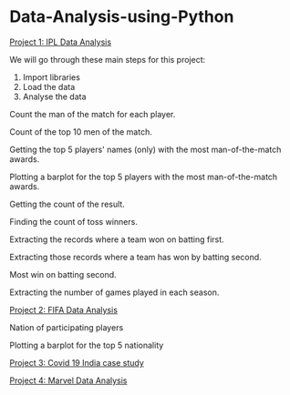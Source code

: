 # Data-Analysis-using-Python
[Project 1: IPL Data Analysis](https://github.com/anshu1516/Data-Analysis-using-Python/blob/main/Python%20project%20on%20IPL%20data.ipynb)

We will go through these main steps for this project:
 1. Import libraries
 2. Load the data
 3. Analyse the data

Count the man of the match for each player.

Count of the top 10 men of the match.

Getting the top 5 players' names (only) with the most man-of-the-match awards.

Plotting a barplot for the top 5 players with the most man-of-the-match awards.

Getting the count of the result.

Finding the count of toss winners.

Extracting the records where a team won on batting first.

Extracting those records where a team has won by batting second.

Most win on batting second.

Extracting the number of games played in each season.



[Project 2: FIFA Data Analysis](https://github.com/anshu1516/Data-Analysis-using-Python/blob/main/Python%20project%20on%20FIFA.ipynb)

Nation of participating players

Plotting a barplot for the top 5 nationality


[Project 3: Covid 19 India case study](https://github.com/anshu1516/Data-Analysis-using-Python/blob/main/Covid%2019%20India%20case%20study.ipynb)


[Project 4: Marvel Data Analysis](https://github.com/anshu1516/Data-Analysis-using-Python/blob/main/Marvel%20.ipynb)
